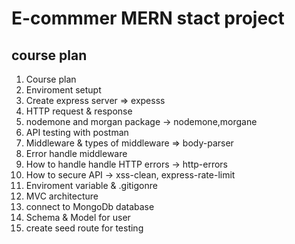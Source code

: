 # E-commmer MERN stact project

## course plan

1. Course plan
2. Enviroment setupt
3. Create express server =>  expesss
4. HTTP request & response
5. nodemone and morgan package -> nodemone,morgane
6. API testing with postman
7. Middleware & types of middleware => body-parser
8. Error handle middleware
9. How to handle handle HTTP errors -> http-errors
10. How to secure API -> xss-clean, express-rate-limit
11. Enviroment variable & .gitigonre
12. MVC architecture
13. connect to MongoDb database
14. Schema & Model for user
15. create seed route for testing
